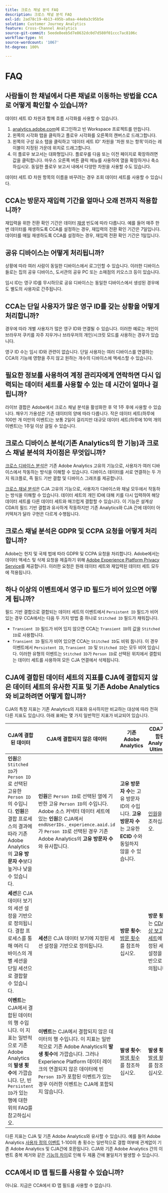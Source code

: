 ```yaml
---
title: 크로스 채널 분석 FAQ
description: 크로스 채널 분석 FAQ
exl-id: 2ad78c19-4b13-495b-a0aa-44e0a3c95b5e
solution: Customer Journey Analytics
feature: Cross-Channel Analytics
source-git-commit: 5eede8eeb5d7e8632dc0d7d580f01ccc7ac8106c
workflow-type: ht
source-wordcount: '1067'
ht-degree: 100%

---
```


# FAQ

## 사람들이 한 채널에서 다른 채널로 이동하는 방법을 CCA로 어떻게 확인할 수 있습니까?

데이터 세트 ID 차원과 함께 흐름 시각화를 사용할 수 있습니다.

1. [analytics.adobe.com](https://analytics.adobe.com)에 로그인하고 빈 Workspace 프로젝트를 만듭니다.
2. 왼쪽의 시각화 탭을 클릭하고 플로우 시각화를 오른쪽의 캔버스로 드래그합니다.
3. 왼쪽의 구성 요소 탭을 클릭하고 &#39;데이터 세트 ID&#39; 차원을 &#39;차원 또는 항목&#39;이라는 레이블이 지정된 가운데 위치로 드래그합니다.
4. 이 플로우 보고서는 대화형입니다. 플로우를 다음 또는 이전 페이지로 확장하려면 값을 클릭합니다. 마우스 오른쪽 버튼 클릭 메뉴를 사용하여 열을 확장하거나 축소하십시오. 동일한 플로우 보고서 내에서 다양한 차원을 사용할 수도 있습니다.

데이터 세트 ID 차원 항목의 이름을 바꾸려는 경우 조회 데이터 세트를 사용할 수 있습니다.

## CCA는 방문자 재입력 기간을 얼마나 오래 전까지 적용합니까?

재입력을 위한 전환 확인 기간은 데이터 [재생](replay.md) 빈도에 따라 다릅니다. 예를 들어 매주 한 번 데이터를 재생하도록 CCA를 설정하는 경우, 재입력의 전환 확인 기간은 7일입니다. 데이터를 매일 재생하도록 CCA를 설정하는 경우, 재입력 전환 확인 기간은 1일입니다.

## 공유 디바이스는 어떻게 처리됩니까?

상황에 따라 여러 사람이 동일한 디바이스에서 로그인할 수 있습니다. 이러한 디바이스들로는 집의 공유 디바이스, 도서관의 공유 PC 또는 소매점의 키오스크 등이 있습니다.

임시 ID는 영구 ID를 무시하므로 공유 디바이스는 동일한 디바이스에서 생성된 경우에도 별도의 사용자로 간주됩니다.

## CCA는 단일 사용자가 많은 영구 ID를 갖는 상황을 어떻게 처리합니까?

경우에 따라 개별 사용자가 많은 영구 ID와 연결될 수 있습니다. 이러한 예로는 개인이 브라우저 쿠키를 자주 지우거나 브라우저의 개인/시크릿 모드를 사용하는 경우가 있습니다.

영구 ID 수는 임시 ID와 관련이 없습니다. 단일 사용자는 여러 디바이스를 연결하는 CCA의 기능에 영향을 주지 않고 원하는 개수의 디바이스에 액세스할 수 있습니다.

## 필요한 정보를 사용하여 계정 관리자에게 연락하면 다시 입력되는 데이터 세트를 사용할 수 있는 데 시간이 얼마나 걸립니까?

라이브 결합은 Adobe에서 크로스 채널 분석을 활성화한 후 약 1주 후에 사용할 수 있습니다. 채우기 가용성은 기존 데이터의 양에 따라 다릅니다. 작은 데이터 세트(하루에 100만 개 미만의 이벤트)는 보통 2일이 걸리지만 대규모 데이터 세트(하루에 10억 개의 이벤트)는 1주일 이상 걸릴 수 있습니다.

## 크로스 디바이스 분석(기존 Analytics의 한 기능)과 크로스 채널 분석의 차이점은 무엇입니까?

[크로스 디바이스 분석](https://experienceleague.adobe.com/docs/analytics/components/cda/overview.html)은 기존 Adobe Analytics 고유의 기능으로, 사용자가 여러 디바이스에서 작동하는 방식을 이해할 수 있습니다. 디바이스 데이터를 서로 연결하는 두 가지 워크플로, 즉 필드 기반 결합 및 디바이스 그래프를 제공합니다.

[크로스 채널 분석](../overview.md)은 CJA 고유의 기능으로, 사용자가 디바이스와 채널 모두에서 작동하는 방식을 이해할 수 있습니다. 데이터 세트의 개인 ID에 대해 키를 다시 입력하여 해당 데이터 세트를 다른 데이터 세트와 매끄럽게 결합할 수 있습니다. 이 기능은 설계상 CDA의 필드 기반 결합과 유사하게 작동하지만 기존 Analytics와 CJA 간에 데이터 아키텍처가 달라 구현은 다르게 수행됩니다.

## 크로스 채널 분석은 GDPR 및 CCPA 요청을 어떻게 처리합니까?

Adobe는 현지 및 국제 법에 따라 GDPR 및 CCPA 요청을 처리합니다. Adobe에서는 데이터 액세스 및 삭제 요청을 제출하기 위해 [Adobe Experience Platform Privacy Service](https://experienceleague.adobe.com/docs/experience-platform/privacy/home.html)를 제공합니다. 이러한 요청은 원래 데이터 세트와 재입력된 데이터 세트 모두에 적용됩니다.

## 하나 이상의 이벤트에서 영구 ID 필드가 비어 있으면 어떻게 됩니까?

필드 기반 결합으로 결합되는 데이터 세트의 이벤트에서 `Persistent ID` 필드가 비어 있는 경우 CCA에서는 다음 두 가지 방법 중 하나로 `Stitched ID` 필드가 채워집니다.

* `Transient ID` 필드가 비어 있지 않으면 CCA는 `Transient ID`의 값을 `Stitched ID`로 사용합니다.
* `Transient ID` 필드가 비어 있으면 CCA는 `Stitched ID`도 비워 둡니다. 이 경우 이벤트에서 `Persistent ID`, `Transient ID` 및 `Stitched ID`는 모두 비어 있습니다. 이러한 유형의 이벤트는 `Stitched ID`가 `Person ID`로 선택된 위치에서 결합되는 데이터 세트를 사용하여 모든 CJA 연결에서 삭제됩니다.

## CJA에 결합된 데이터 세트의 지표를 CJA에 결합되지 않은 데이터 세트의 유사한 지표 및 기존 Adobe Analytics와 비교하려면 어떻게 합니까?

CJA의 특정 지표는 기존 Analytics의 지표와 유사하지만 비교하는 대상에 따라 전혀 다른 지표도 있습니다. 아래 표에는 몇 가지 일반적인 지표가 비교되어 있습니다.

| **CJA에 결합된 데이터** | **CJA에 결합되지 않은 데이터** | **기존 Adobe Analytics** | **CDA가 포함된 Analytics Ultimate** |
| ----- | ----- | ----- | ----- |
| **인원**&#x200B;은 `Stitched ID`가 `Person ID`로 선택된 고유한 `Person ID`의 수입니다. **인원**&#x200B;은 결합 프로세스의 결과에 따라 기존 Adobe Analytics의 **고유 방문자 수**&#x200B;보다 높거나 낮을 수 있습니다. | **인원**&#x200B;은 `Person ID`로 선택된 열에 기반한 고유 `Person ID`의 수입니다. Adobe 소스 커넥터 데이터 세트에 있는 **인원**&#x200B;은 CJA에서 `endUserIDs._experience.aaid.id`가 `Person ID`로 선택된 경우 기존 Adobe Analytics의 **고유 방문자 수**&#x200B;와 유사합니다. | **고유 방문자 수**&#x200B;는 고유 방문자 ID의 수입니다. **고유 방문자 수**&#x200B;는 고유한 **ECID** 수와 동일하지 않을 수 있습니다. | [인원](https://experienceleague.adobe.com/docs/analytics/components/metrics/people.html?lang=ko-KR)을 참조하십시오. |
| **세션**&#x200B;은 CJA 데이터 보기의 세션 설정을 기반으로 정의됩니다. 결합 프로세스를 통해 여러 디바이스의 개별 세션을 단일 세션으로 결합할 수 있습니다. | **세션**&#x200B;은 CJA 데이터 보기에 지정된 세션 설정을 기반으로 정의됩니다. | **방문 횟수**: [방문 횟수](https://experienceleague.adobe.com/docs/analytics/components/metrics/visits.html?lang=ko-KR)를 참조하십시오. | **방문 횟수**&#x200B;는 [CDA 가상 보고서 세트](https://experienceleague.adobe.com/docs/analytics/components/cda/setup.html?lang=ko-KR)에 지정된 세션 설정을 기반으로 정의됩니다. |
| **이벤트**&#x200B;는 CJA에서 결합된 데이터의 행 수입니다. 이 지표는 일반적으로 기존 Adobe Analytics의 **발생 횟수**&#x200B;에 가깝습니다. 단, 빈 `Persistent ID`가 있는 행에 대한 위의 FAQ를 참고하십시오. | **이벤트**&#x200B;는 CJA에서 결합되지 않은 데이터의 행 수입니다. 이 지표는 일반적으로 기존 Adobe Analytics의 **발생 횟수**&#x200B;에 가깝습니다. 그러나 Experience Platform 데이터 레이크의 연결되지 않은 데이터에 빈 `Person ID`가 포함된 이벤트가 있는 경우 이러한 이벤트는 CJA에 포함되지 않습니다. | **발생 횟수**: [발생 횟수](https://experienceleague.adobe.com/docs/analytics/components/metrics/occurrences.html?lang=ko-KR)를 참조하십시오. | **발생 횟수**: [발생 횟수](https://experienceleague.adobe.com/docs/analytics/components/metrics/occurrences.html?lang=ko-KR)를 참조하십시오. |

다른 지표는 CJA 및 기존 Adobe Analytics와 유사할 수 있습니다. 예를 들어 Adobe Analytics [사용자 정의 이벤트](https://experienceleague.adobe.com/docs/analytics/components/metrics/custom-events.html?lang=ko-KR) 1-100의 총 횟수는 일반적으로 결합 여부에 관계없이 기존 Adobe Analytics 및 CJA간에 호환됩니다. CJA와 기존 Adobe Analytics 간의 이벤트 중복 제거와 같은 [기능의 차이](/help/getting-started/aa-vs-cja/cja-aa.md)로 인해 두 제품 간에 불일치가 발생할 수 있습니다.

## CCA에서 ID 맵 필드를 사용할 수 있습니까?

아니요. 지금은 CCA에서 ID 맵 필드를 사용할 수 없습니다.
